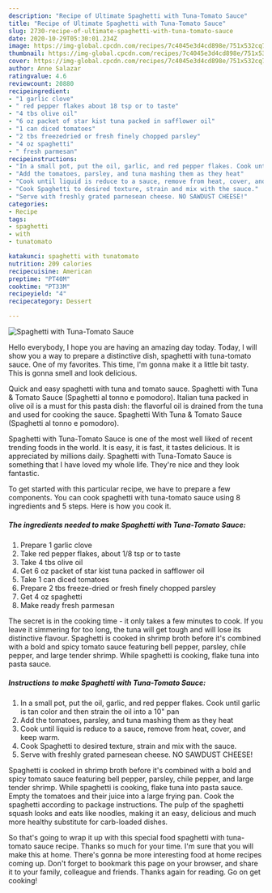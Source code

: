 ```yaml
---
description: "Recipe of Ultimate Spaghetti with Tuna-Tomato Sauce"
title: "Recipe of Ultimate Spaghetti with Tuna-Tomato Sauce"
slug: 2730-recipe-of-ultimate-spaghetti-with-tuna-tomato-sauce
date: 2020-10-29T05:30:01.234Z
image: https://img-global.cpcdn.com/recipes/7c4045e3d4cd898e/751x532cq70/spaghetti-with-tuna-tomato-sauce-recipe-main-photo.jpg
thumbnail: https://img-global.cpcdn.com/recipes/7c4045e3d4cd898e/751x532cq70/spaghetti-with-tuna-tomato-sauce-recipe-main-photo.jpg
cover: https://img-global.cpcdn.com/recipes/7c4045e3d4cd898e/751x532cq70/spaghetti-with-tuna-tomato-sauce-recipe-main-photo.jpg
author: Anne Salazar
ratingvalue: 4.6
reviewcount: 20880
recipeingredient:
- "1 garlic clove"
- " red pepper flakes about 18 tsp or to taste"
- "4 tbs olive oil"
- "6 oz packet of star kist tuna packed in safflower oil"
- "1 can diced tomatoes"
- "2 tbs freezedried or fresh finely chopped parsley"
- "4 oz spaghetti"
- " fresh parmesan"
recipeinstructions:
- "In a small pot, put the oil, garlic, and red pepper flakes. Cook until garlic is tan color and then strain the oil into a 10&#34; pan"
- "Add the tomatoes, parsley, and tuna mashing them as they heat"
- "Cook until liquid is reduce to a sauce, remove from heat, cover, and keep warm."
- "Cook Spaghetti to desired texture, strain and mix with the sauce."
- "Serve with freshly grated parnesean cheese. NO SAWDUST CHEESE!"
categories:
- Recipe
tags:
- spaghetti
- with
- tunatomato

katakunci: spaghetti with tunatomato 
nutrition: 209 calories
recipecuisine: American
preptime: "PT40M"
cooktime: "PT33M"
recipeyield: "4"
recipecategory: Dessert

---
```



![Spaghetti with Tuna-Tomato Sauce](https://img-global.cpcdn.com/recipes/7c4045e3d4cd898e/751x532cq70/spaghetti-with-tuna-tomato-sauce-recipe-main-photo.jpg)

Hello everybody, I hope you are having an amazing day today. Today, I will show you a way to prepare a distinctive dish, spaghetti with tuna-tomato sauce. One of my favorites. This time, I'm gonna make it a little bit tasty. This is gonna smell and look delicious.

Quick and easy spaghetti with tuna and tomato sauce. Spaghetti with Tuna &amp; Tomato Sauce (Spaghetti al tonno e pomodoro). Italian tuna packed in olive oil is a must for this pasta dish: the flavorful oil is drained from the tuna and used for cooking the sauce. Spaghetti With Tuna &amp; Tomato Sauce (Spaghetti al tonno e pomodoro).

Spaghetti with Tuna-Tomato Sauce is one of the most well liked of recent trending foods in the world. It is easy, it is fast, it tastes delicious. It is appreciated by millions daily. Spaghetti with Tuna-Tomato Sauce is something that I have loved my whole life. They're nice and they look fantastic.


To get started with this particular recipe, we have to prepare a few components. You can cook spaghetti with tuna-tomato sauce using 8 ingredients and 5 steps. Here is how you cook it.

<!--inarticleads1-->

##### The ingredients needed to make Spaghetti with Tuna-Tomato Sauce:

1. Prepare 1 garlic clove
1. Take  red pepper flakes, about 1/8 tsp or to taste
1. Take 4 tbs olive oil
1. Get 6 oz packet of star kist tuna packed in safflower oil
1. Take 1 can diced tomatoes
1. Prepare 2 tbs freeze-dried or fresh finely chopped parsley
1. Get 4 oz spaghetti
1. Make ready  fresh parmesan


The secret is in the cooking time - it only takes a few minutes to cook. If you leave it simmering for too long, the tuna will get tough and will lose its distinctive flavour. Spaghetti is cooked in shrimp broth before it&#39;s combined with a bold and spicy tomato sauce featuring bell pepper, parsley, chile pepper, and large tender shrimp. While spaghetti is cooking, flake tuna into pasta sauce. 

<!--inarticleads2-->

##### Instructions to make Spaghetti with Tuna-Tomato Sauce:

1. In a small pot, put the oil, garlic, and red pepper flakes. Cook until garlic is tan color and then strain the oil into a 10&#34; pan
1. Add the tomatoes, parsley, and tuna mashing them as they heat
1. Cook until liquid is reduce to a sauce, remove from heat, cover, and keep warm.
1. Cook Spaghetti to desired texture, strain and mix with the sauce.
1. Serve with freshly grated parnesean cheese. NO SAWDUST CHEESE!


Spaghetti is cooked in shrimp broth before it&#39;s combined with a bold and spicy tomato sauce featuring bell pepper, parsley, chile pepper, and large tender shrimp. While spaghetti is cooking, flake tuna into pasta sauce. Empty the tomatoes and their juice into a large frying pan. Cook the spaghetti according to package instructions. The pulp of the spaghetti squash looks and eats like noodles, making it an easy, delicious and much more healthy substitute for carb-loaded dishes. 

So that's going to wrap it up with this special food spaghetti with tuna-tomato sauce recipe. Thanks so much for your time. I'm sure that you will make this at home. There's gonna be more interesting food at home recipes coming up. Don't forget to bookmark this page on your browser, and share it to your family, colleague and friends. Thanks again for reading. Go on get cooking!
